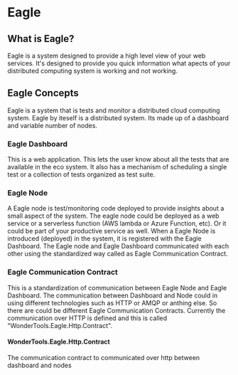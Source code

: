 # Eagle

## What is Eagle?
Eagle is a system designed to provide a high level view of your web services. It's designed to provide you quick information what apects of your distributed computing system is working and not working.

## Eagle Concepts
Eagle is a system that is tests and monitor a distributed cloud computing system. Eagle by iteself is a distributed system. Its made up of a dashboard and variable number of nodes.

### Eagle Dashboard
This is a web application. This lets the user know about all the tests that are available in the eco system. It also has a mechanism of scheduling a single test or a collection of tests organized as test suite.

### Eagle Node
A Eagle node is test/monitoring code deployed to provide insights about a small aspect of the system. The eagle node could be deployed as a web service or a serverless function  (AWS lambda or Azure Function, etc). Or it could be part of your productive service as well. When a Eagle Node is introduced (deployed) in the system, it is registered with the Eagle Dashboard. The Eagle node and Eagle Dashboard communicated with each other using the standardized way called as Eagle Communication Contract.

### Eagle Communication Contract
This is a standardization of communication between Eagle Node and Eagle Dashboard. The communication between Dashboard and Node could in using different technologies such as HTTP or AMQP or anthing else. So there are could be different Eagle Communication Contracts. Currently the communication over HTTP is defined and this is called "WonderTools.Eagle.Http.Contract".

#### WonderTools.Eagle.Http.Contract
The communication contract to communicated over http between dashboard and nodes

